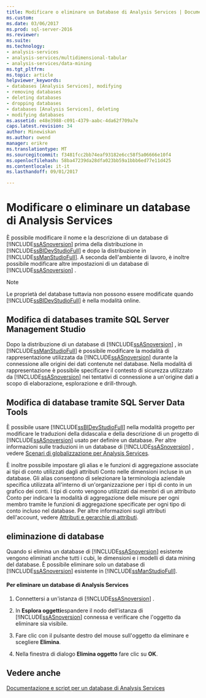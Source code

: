 ```yaml
---
title: Modificare o eliminare un Database di Analysis Services | Documenti Microsoft
ms.custom: 
ms.date: 03/06/2017
ms.prod: sql-server-2016
ms.reviewer: 
ms.suite: 
ms.technology:
- analysis-services
- analysis-services/multidimensional-tabular
- analysis-services/data-mining
ms.tgt_pltfrm: 
ms.topic: article
helpviewer_keywords:
- databases [Analysis Services], modifying
- removing databases
- deleting databases
- dropping databases
- databases [Analysis Services], deleting
- modifying databases
ms.assetid: e48e3988-c091-4379-aabc-4da62f709a7e
caps.latest.revision: 34
author: Minewiskan
ms.author: owend
manager: erikre
ms.translationtype: MT
ms.sourcegitcommit: f3481fcc2bb74eaf93182e6cc58f5a06666e10f4
ms.openlocfilehash: 58ba47239da28dfa023bb59a1bbb6ed77e11d425
ms.contentlocale: it-it
ms.lasthandoff: 09/01/2017

---
```

# <a name="modify-or-delete-an-analysis-services-database"></a>Modificare o eliminare un database di Analysis Services
  È possibile modificare il nome e la descrizione di un database di [!INCLUDE[ssASnoversion](../../includes/ssasnoversion-md.md)] prima della distribuzione in [!INCLUDE[ssBIDevStudioFull](../../includes/ssbidevstudiofull-md.md)] e dopo la distribuzione in [!INCLUDE[ssManStudioFull](../../includes/ssmanstudiofull-md.md)]. A seconda dell'ambiente di lavoro, è inoltre possibile modificare altre impostazioni di un database di [!INCLUDE[ssASnoversion](../../includes/ssasnoversion-md.md)] .  
  
> [!NOTE]  
>  Le proprietà del database tuttavia non possono essere modificate quando [!INCLUDE[ssBIDevStudioFull](../../includes/ssbidevstudiofull-md.md)] è nella modalità online.  
  
## <a name="modifying-databases-using-sql-server-management-studio"></a>Modifica di databases tramite SQL Server Management Studio  
 Dopo la distribuzione di un database di [!INCLUDE[ssASnoversion](../../includes/ssasnoversion-md.md)] , in [!INCLUDE[ssManStudioFull](../../includes/ssmanstudiofull-md.md)] è possibile modificare la modalità di rappresentazione utilizzata da [!INCLUDE[ssASnoversion](../../includes/ssasnoversion-md.md)] durante la connessione alle origini dei dati contenute nel database. Nella modalità di rappresentazione è possibile specificare il contesto di sicurezza utilizzato da [!INCLUDE[ssASnoversion](../../includes/ssasnoversion-md.md)] nei tentativi di connessione a un'origine dati a scopo di elaborazione, esplorazione e drill-through.  
  
## <a name="modifying-databases-using-sql-server-data-tools"></a>Modifica di database tramite SQL Server Data Tools  
 È possibile usare [!INCLUDE[ssBIDevStudioFull](../../includes/ssbidevstudiofull-md.md)] nella modalità progetto per modificare le traduzioni della didascalia e della descrizione di un progetto di [!INCLUDE[ssASnoversion](../../includes/ssasnoversion-md.md)] usato per definire un database. Per altre informazioni sulle traduzioni in un database di [!INCLUDE[ssASnoversion](../../includes/ssasnoversion-md.md)] , vedere [Scenari di globalizzazione per Analysis Services](../../analysis-services/globalization-scenarios-for-analysis-services.md).  
  
 È inoltre possibile impostare gli alias e le funzioni di aggregazione associate ai tipi di conto utilizzati dagli attributi Conto nelle dimensioni incluse in un database. Gli alias consentono di selezionare la terminologia aziendale specifica utilizzata all'interno di un'organizzazione per i tipi di conto in un grafico dei conti. I tipi di conto vengono utilizzati dai membri di un attributo Conto per indicare la modalità di aggregazione delle misure per ogni membro tramite le funzioni di aggregazione specificate per ogni tipo di conto incluso nel database. Per altre informazioni sugli attributi dell'account, vedere [Attributi e gerarchie di attributi](../../analysis-services/multidimensional-models-olap-logical-dimension-objects/attributes-and-attribute-hierarchies.md).  
  
## <a name="deleting-databases"></a>eliminazione di database  
 Quando si elimina un database di [!INCLUDE[ssASnoversion](../../includes/ssasnoversion-md.md)] esistente vengono eliminati anche tutti i cubi, le dimensioni e i modelli di data mining del database. È possibile eliminare solo un database di [!INCLUDE[ssASnoversion](../../includes/ssasnoversion-md.md)] esistente in [!INCLUDE[ssManStudioFull](../../includes/ssmanstudiofull-md.md)].  
  
#### <a name="to-delete-an-analysis-services-database"></a>Per eliminare un database di Analysis Services  
  
1.  Connettersi a un'istanza di [!INCLUDE[ssASnoversion](../../includes/ssasnoversion-md.md)] .  
  
2.  In **Esplora oggetti**espandere il nodo dell'istanza di [!INCLUDE[ssASnoversion](../../includes/ssasnoversion-md.md)] connessa e verificare che l'oggetto da eliminare sia visibile.  
  
3.  Fare clic con il pulsante destro del mouse sull'oggetto da eliminare e scegliere **Elimina**.  
  
4.  Nella finestra di dialogo **Elimina oggetto** fare clic su **OK**.  
  
## <a name="see-also"></a>Vedere anche  
 [Documentazione e script per un database di Analysis Services](../../analysis-services/multidimensional-models/document-and-script-an-analysis-services-database.md)  
  
  
